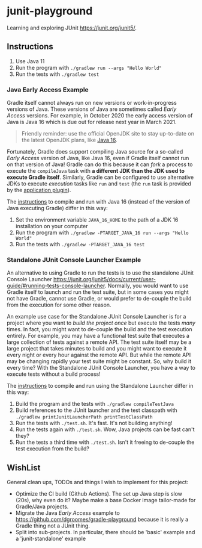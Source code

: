 # junit-playground

Learning and exploring JUnit <https://junit.org/junit5/>.

## Instructions

1. Use Java 11
1. Run the program with `./gradlew run --args "Hello World"`
1. Run the tests with `./gradlew test`

### Java Early Access Example

Gradle itself cannot always run on new versions or work-in-progress versions of Java. These versions of Java are
sometimes called _Early Access_ versions. For example, in October 2020 the early access version of Java is Java 16 which
is due out for release next year in March 2021.

> Friendly reminder: use the official OpenJDK site to stay up-to-date on the latest OpenJDK plans, like [Java 16](https://openjdk.java.net/projects/jdk/16/spec/).

Fortunately, Gradle does support compiling Java source for a so-called _Early Access_ version of Java, like Java 16,
even if Gradle itself cannot run on that version of Java! Gradle can do this because it can _fork_ a process to execute
the `compileJava` task with **a different JDK than the JDK used to execute Gradle itself**. Similarly, Gradle can be
configured to use alternative JDKs to execute *execution* tasks like `run` and `test` (the `run` task is provided by the
[application plugin](https://docs.gradle.org/current/userguide/application_plugin.html)).

The [instructions](#instructions) to compile and run with Java 16 (instead of the version of Java executing Gradle)
differ in this way:

1. Set the environment variable `JAVA_16_HOME` to the path of a JDK 16 installation on your computer
1. Run the program with `./gradlew -PTARGET_JAVA_16 run --args "Hello World"`
1. Run the tests with `./gradlew -PTARGET_JAVA_16 test`

### Standalone JUnit Console Launcher Example

An alternative to using Gradle to run the tests is to use the standalone JUnit Console Launcher <https://junit.org/junit5/docs/current/user-guide/#running-tests-console-launcher>.
Normally, you would want to use Gradle itself to launch and run the test suite, but in some cases you might not have
Gradle, cannot use Gradle, or would prefer to de-couple the build from the execution for some other reason. 

An example use case for the Standalone JUnit Console Launcher is for a project where you want to *build the project 
once* but execute the tests *many* times. In fact, you might want to de-couple the build and the test execution 
entirely. For example, you may have a functional test suite that executes a large collection of tests against a remote
API. The test suite itself may be a large project that takes minutes to build and you might want to execute it every
night or every hour against the remote API. But while the remote API may be changing rapidly your test suite might be 
constant. So, why build it every time? With the Standalone JUnit Console Launcher, you have a way to execute tests 
without a build process!    

The [instructions](#instructions) to compile and run using the Standalone Launcher differ in this way:

1. Build the program and the tests with `./gradlew compileTestJava`
1. Build references to the JUnit launcher and the test classpath  with `./gradlew printJunitLauncherPath printTestClassPath`
1. Run the tests with `./test.sh`. It's fast. It's not building anything!
1. Run the tests again with `./test.sh`. Wow, Java projects can be fast can't they?
1. Run the tests a third time with `./test.sh`. Isn't it freeing to de-couple the test execution from the build? 


## WishList

General clean ups, TODOs and things I wish to implement for this project:

* Optimize the CI build (Github Actions). The set up Java step is slow (20s), why even do it? Maybe make a base Docker 
  image tailor-made for Gradle/Java projects.
* Migrate the Java _Early Access_ example to <https://github.com/dgroomes/gradle-playground> because it is really a
  Gradle thing not a JUnit thing.
* Split into sub-projects. In particular, there should be 'basic' example and a 'junit-standalone' example
